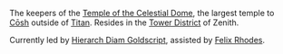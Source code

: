 The keepers of the [Temple of the Celestial Dome](Temple%20of%20the%20Celestial%20Dome.md), the largest temple to [Cōsh](../../NPCs/Cōsh.md) outside of [Titan](../../Locations/Titan.md). Resides in the [Tower District](Tower%20District.md) of Zenith.

Currently led by [Hierarch Diam Goldscript](../../NPCs/ZeNa/Hierarch%20Diam%20Goldscript.md), assisted by [Felix Rhodes](Felix%20Rhodes.md).